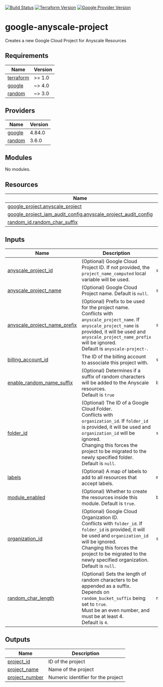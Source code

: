 [![Build Status][badge-build]][build-status]
[![Terraform Version][badge-terraform]](https://github.com/hashicorp/terraform/releases)
[![Google Provider Version][badge-tf-google]](https://github.com/terraform-providers/terraform-provider-google/releases)
# google-anyscale-project
Creates a new Google Cloud Project for Anyscale Resources

<!-- BEGINNING OF PRE-COMMIT-TERRAFORM DOCS HOOK -->
## Requirements

| Name | Version |
|------|---------|
| <a name="requirement_terraform"></a> [terraform](#requirement\_terraform) | >= 1.0 |
| <a name="requirement_google"></a> [google](#requirement\_google) | ~> 4.0 |
| <a name="requirement_random"></a> [random](#requirement\_random) | ~> 3.0 |

## Providers

| Name | Version |
|------|---------|
| <a name="provider_google"></a> [google](#provider\_google) | 4.84.0 |
| <a name="provider_random"></a> [random](#provider\_random) | 3.6.0 |

## Modules

No modules.

## Resources

| Name | Type |
|------|------|
| [google_project.anyscale_project](https://registry.terraform.io/providers/hashicorp/google/latest/docs/resources/project) | resource |
| [google_project_iam_audit_config.anyscale_project_audit_config](https://registry.terraform.io/providers/hashicorp/google/latest/docs/resources/project_iam_audit_config) | resource |
| [random_id.random_char_suffix](https://registry.terraform.io/providers/hashicorp/random/latest/docs/resources/id) | resource |

## Inputs

| Name | Description | Type | Default | Required |
|------|-------------|------|---------|:--------:|
| <a name="input_anyscale_project_id"></a> [anyscale\_project\_id](#input\_anyscale\_project\_id) | (Optional) Google Cloud Project ID. If not provided, the `project_name_computed` local variable will be used. | `string` | `null` | no |
| <a name="input_anyscale_project_name"></a> [anyscale\_project\_name](#input\_anyscale\_project\_name) | (Optional) Google Cloud Project name. Default is `null`. | `string` | `null` | no |
| <a name="input_anyscale_project_name_prefix"></a> [anyscale\_project\_name\_prefix](#input\_anyscale\_project\_name\_prefix) | (Optional) Prefix to be used for the project name.<br>Conflicts with `anyscale_project_name`. If `anyscale_project_name` is provided, it will be used and `anyscale_project_name_prefix` will be ignored.<br>Default is `anyscale-project-`. | `string` | `"anyscale-project-"` | no |
| <a name="input_billing_account_id"></a> [billing\_account\_id](#input\_billing\_account\_id) | The ID of the billing account to associate this project with. | `string` | n/a | yes |
| <a name="input_enable_random_name_suffix"></a> [enable\_random\_name\_suffix](#input\_enable\_random\_name\_suffix) | (Optional) Determines if a suffix of random characters will be added to the Anyscale resources.<br>Default is `true` | `bool` | `true` | no |
| <a name="input_folder_id"></a> [folder\_id](#input\_folder\_id) | (Optional) The ID of a Google Cloud Folder.<br>Conflicts with `organization_id`. If `folder_id` is provided, it will be used and `organization_id` will be ignored.<br>Changing this forces the project to be migrated to the newly specified folder.<br>Default is `null`. | `string` | `null` | no |
| <a name="input_labels"></a> [labels](#input\_labels) | (Optional) A map of labels to add to all resources that accept labels. | `map(string)` | `{}` | no |
| <a name="input_module_enabled"></a> [module\_enabled](#input\_module\_enabled) | (Optional) Whether to create the resources inside this module. Default is `true`. | `bool` | `true` | no |
| <a name="input_organization_id"></a> [organization\_id](#input\_organization\_id) | (Optional) Google Cloud Organization ID.<br>Conflicts with `folder_id`. If `folder_id` is provided, it will be used and `organization_id` will be ignored.<br>Changing this forces the project to be migrated to the newly specified organization.<br>Default is `null`. | `string` | `null` | no |
| <a name="input_random_char_length"></a> [random\_char\_length](#input\_random\_char\_length) | (Optional) Sets the length of random characters to be appended as a suffix.<br>Depends on `random_bucket_suffix` being set to `true`.<br>Must be an even number, and must be at least 4.<br>Default is `4`. | `number` | `4` | no |

## Outputs

| Name | Description |
|------|-------------|
| <a name="output_project_id"></a> [project\_id](#output\_project\_id) | ID of the project |
| <a name="output_project_name"></a> [project\_name](#output\_project\_name) | Name of the project |
| <a name="output_project_number"></a> [project\_number](#output\_project\_number) | Numeric identifier for the project |
<!-- END OF PRE-COMMIT-TERRAFORM DOCS HOOK -->

<!-- References -->
[Terraform]: https://www.terraform.io
[Issues]: https://github.com/anyscale/sa-terraform-google-cloudfoundation-modules/issues
[badge-build]: https://github.com/anyscale/sa-terraform-google-cloudfoundation-modules/workflows/CI/CD%20Pipeline/badge.svg
[badge-terraform]: https://img.shields.io/badge/terraform-1.x%20-623CE4.svg?logo=terraform
[badge-tf-google]: https://img.shields.io/badge/GCP-4.+-F8991D.svg?logo=terraform
[build-status]: https://github.com/anyscale/sa-terraform-google-cloudfoundation-modules/actions
